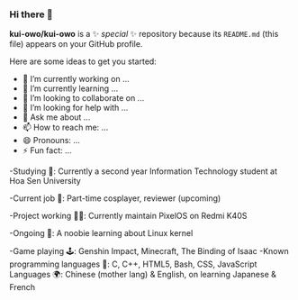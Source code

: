 ### Hi there 👋


**kui-owo/kui-owo** is a ✨ _special_ ✨ repository because its `README.md` (this file) appears on your GitHub profile.

Here are some ideas to get you started:

- 🔭 I’m currently working on ...
- 🌱 I’m currently learning ...
- 👯 I’m looking to collaborate on ...
- 🤔 I’m looking for help with ...
- 💬 Ask me about ...
- 📫 How to reach me: ...
- 😄 Pronouns: ...
- ⚡ Fun fact: ...

-Studying 🏢: Currently a second year Information Technology student at Hoa Sen University

-Current job 💼: Part-time cosplayer, reviewer (upcoming)

-Project working 🧑‍💻: Currently maintain PixelOS on Redmi K40S

-Ongoing 🌱: A noobie learning about Linux kernel

-Game playing 🕹️: Genshin Impact, Minecraft, The Binding of Isaac
-Known programming languages 🌟: C, C++, HTML5, Bash, CSS, JavaScript
Languages 🌍: Chinese (mother lang) & English, on learning Japanese  & French
